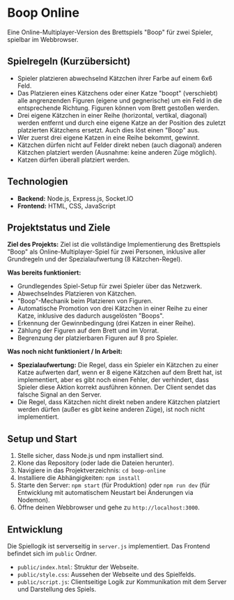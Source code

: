 # Boop Online

Eine Online-Multiplayer-Version des Brettspiels "Boop" für zwei Spieler, spielbar im Webbrowser.

## Spielregeln (Kurzübersicht)

- Spieler platzieren abwechselnd Kätzchen ihrer Farbe auf einem 6x6 Feld.
- Das Platzieren eines Kätzchens oder einer Katze "boopt" (verschiebt) alle angrenzenden Figuren (eigene und gegnerische) um ein Feld in die entsprechende Richtung. Figuren können vom Brett gestoßen werden.
- Drei eigene Kätzchen in einer Reihe (horizontal, vertikal, diagonal) werden entfernt und durch eine eigene Katze an der Position des zuletzt platzierten Kätzchens ersetzt. Auch dies löst einen "Boop" aus.
- Wer zuerst drei eigene Katzen in eine Reihe bekommt, gewinnt.
- Kätzchen dürfen nicht auf Felder direkt neben (auch diagonal) anderen Kätzchen platziert werden (Ausnahme: keine anderen Züge möglich).
- Katzen dürfen überall platziert werden.

## Technologien

- **Backend:** Node.js, Express.js, Socket.IO
- **Frontend:** HTML, CSS, JavaScript

## Projektstatus und Ziele

**Ziel des Projekts:**
Ziel ist die vollständige Implementierung des Brettspiels "Boop" als Online-Multiplayer-Spiel für zwei Personen, inklusive aller Grundregeln und der Spezialaufwertung (8 Kätzchen-Regel).

**Was bereits funktioniert:**
- Grundlegendes Spiel-Setup für zwei Spieler über das Netzwerk.
- Abwechselndes Platzieren von Kätzchen.
- "Boop"-Mechanik beim Platzieren von Figuren.
- Automatische Promotion von drei Kätzchen in einer Reihe zu einer Katze, inklusive des dadurch ausgelösten "Boops".
- Erkennung der Gewinnbedingung (drei Katzen in einer Reihe).
- Zählung der Figuren auf dem Brett und im Vorrat.
- Begrenzung der platzierbaren Figuren auf 8 pro Spieler.

**Was noch nicht funktioniert / In Arbeit:**
- **Spezialaufwertung:** Die Regel, dass ein Spieler ein Kätzchen zu einer Katze aufwerten darf, wenn er 8 eigene Kätzchen auf dem Brett hat, ist implementiert, aber es gibt noch einen Fehler, der verhindert, dass Spieler diese Aktion korrekt ausführen können. Der Client sendet das falsche Signal an den Server.
- Die Regel, dass Kätzchen nicht direkt neben andere Kätzchen platziert werden dürfen (außer es gibt keine anderen Züge), ist noch nicht implementiert.

## Setup und Start

1.  Stelle sicher, dass Node.js und npm installiert sind.
2.  Klone das Repository (oder lade die Dateien herunter).
3.  Navigiere in das Projektverzeichnis: `cd boop-online`
4.  Installiere die Abhängigkeiten: `npm install`
5.  Starte den Server: `npm start` (für Produktion) oder `npm run dev` (für Entwicklung mit automatischem Neustart bei Änderungen via Nodemon).
6.  Öffne deinen Webbrowser und gehe zu `http://localhost:3000`.

## Entwicklung

Die Spiellogik ist serverseitig in `server.js` implementiert. Das Frontend befindet sich im `public` Ordner.

- `public/index.html`: Struktur der Webseite.
- `public/style.css`: Aussehen der Webseite und des Spielfelds.
- `public/script.js`: Clientseitige Logik zur Kommunikation mit dem Server und Darstellung des Spiels.
